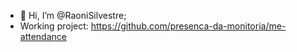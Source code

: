 - 👋 Hi, I’m @RaoniSilvestre;
- Working project: https://github.com/presenca-da-monitoria/me-attendance


